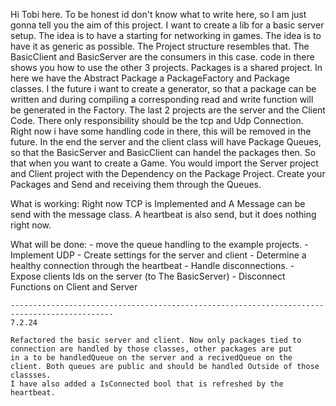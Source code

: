 Hi Tobi here.
To be honest id don't know what to write here, so I am just gonna tell you the aim of this project.
I want to create a lib for a basic server setup. The idea is to have a starting for networking in games.
The idea is to have it as generic as possible. The Project structure resembles that. The BasicClient and BasicServer 
are the consumers in this case. code in there shows you how to use the other 3 projects. Packages is a shared project. In here we have
 the Abstract Package a PackageFactory and Package classes. I the future i want to create a generator, so that a package can be 
 written and during compiling a corresponding read and write function will be generated in the Factory. The last 2 projects are the 
 server and the Client Code. There only responsibility should be the tcp and Udp Connection. Right now i have some handling code in 
 there, this will be removed in the future. In the end the server and the client class will have Package Queues, so that the 
 BasicServer and BasicClient can handel the packages then. So that when you want to create a Game. You would import the Server project
  and Client project with the Dependency on the Package Project. Create your Packages and Send and receiving them through the Queues.

  What is working:
  Right now TCP is Implemented and A Message can be send with the message class. A heartbeat is also send, but it does nothing right now.

  What will be done:
    - move the queue handling to the example projects.
    - Implement UDP
    - Create settings for the server and client
    - Determine a healthy connection through the heartbeat
    - Handle disconnections.
    - Expose clients Ids on the server (to The BasicServer)
    - Disconnect Functions on Client and Server 


    ---------------------------------------------------------------------------------------------
    7.2.24

    Refactored the basic server and client. Now only packages tied to connection are handled by those classes, other packages are put
    in a to be handledQueue on the server and a recivedQueue on the client. Both queues are public and should be handled Outside of those classses.
    I have also added a IsConnected bool that is refreshed by the heartbeat. 